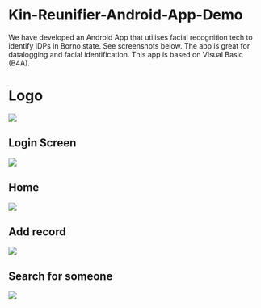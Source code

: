 # Kin-Reunifier-Android-App-Demo
We have developed an Android App that utilises facial recognition tech to identify IDPs in Borno state. See screenshots below. The app is great for datalogging and facial identification. This app is based on Visual Basic (B4A).

# Logo
![](screenshots/kin1.jpg)

## Login Screen
![](screenshots/kin2.jpg)

## Home
![](screenshots/kin3.jpg)

## Add record
![](screenshots/kin4.jpg)

## Search for someone
![](screenshots/kin4.jpg)
